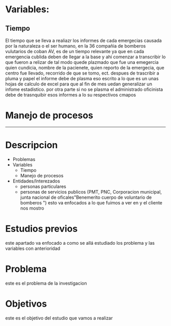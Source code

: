 # Variables:
## Tiempo
El tiempo que se lleva a realiazr los informes de cada emergecias causada por la naturaleza o el ser humano,  en la 36 compañia de bomberos vulutarios de coban AV, es de un tiempo relevante ya que en cada emergencia cublida deben de llegar a la base y ahi comenzar a transcribir lo que fueron a relizar de tal modo quede plazmado que fue una emegercia quien cundicia, nombre de la pacienete, quien reporto de la emergecia, que centro fue llevado, recorrido de que se tomo, ect. despues de trascribir a pluma y papel el informe debe de plasma eso escrito a lo que es un unas hojas de calculo de excel para que al fin de mes uedan generalizar un infome estadistico. por otra parte si no se plasma el administrado oficinista debe de trasnquibir esos informes a lo su respectivos cmapos

# Manejo de procesos



--- --

# Descripcion
- Problemas
-  Variables
	- Tiempo 
	- Manejo de procesos
- Entidades/Interezados
	- personas particulares 
	- personas de servicios publicos (PMT, PNC, Corporacion municipal,  junta nacional de oficales"Benemerito cuerpo de voluntario de bomberos ")
esto va enfocados a lo que fuimos a ver en y el cliente nos mostro

# Estudios previos

este apartado va enfocado a como se allá estudiado los problema y las variables con anterioridad

# Problema

este es el problema de la investigacion 

# Objetivos

este es el objetivo del estudio que vamos a realizar 